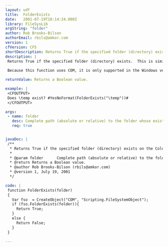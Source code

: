 ```yaml
---
layout: udf
title:  FolderExists
date:   2001-07-19T18:14:24.000Z
library: FileSysLib
argString: "folder"
author: Rob Brooks-Bilson
authorEmail: rbils@amkor.com
version: 1
cfVersion: CF5
shortDescription: Returns True if the specified folder (directory) exists on the ColdFusion server. (Windows only)
description: |
 Returns True if the specified folder (directory) exists.  This is similar to the native CF function DirectoryExists() except that it can accept an absolute or relative path to the directory you want to test.
 
 Because this function uses COM, it is only supported in the Windows version of ColdFusion.

returnValue: Returns a Boolean value.

example: |
 <CFOUTPUT>
 Does \temp exist? #YesNoFormat(FolderExists("\temp"))#
 </CFOUTPUT>

args:
 - name: folder
   desc: Complete path (absolute or relative) to the folder whose existence you want to test. 
   req: true


javaDoc: |
 /**
  * Returns True if the specified folder (directory) exists on the ColdFusion server. (Windows only)
  * 
  * @param folder      Complete path (absolute or relative) to the folder whose existence you want to test.  
  * @return Returns a Boolean value. 
  * @author Rob Brooks-Bilson (rbils@amkor.com) 
  * @version 1, July 19, 2001 
  */

code: |
 function FolderExists(folder)
 {
   Var fso  = CreateObject("COM", "Scripting.FileSystemObject");
   if (fso.FolderExists(folder)){
     Return True;
   }
   else {
     Return False;
   }
 }

---
```


